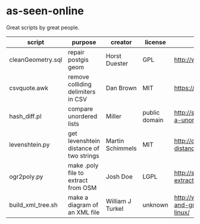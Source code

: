 as-seen-online
==============

Great scripts by great people.


script | purpose | creator | license | source
--- | --- | --- | --- | ---
cleanGeometry.sql | repair postgis geom | Horst Duester | GPL | http://www.sogis1.so.ch/sogis/dl/postgis/cleanGeometry.sql
csvquote.awk | remove colliding delimiters in CSV | Dan Brown | MIT | https://github.com/dbro/csvquote
hash_diff.pl | compare unordered lists | Miller | public domain | http://stackoverflow.com/questions/22362728/generating-a-unordered-list-hash-from-a-array
levenshtein.py |  get levenshtein distance of two strings | Martin Schimmels | MIT | http://code.activestate.com/recipes/576874-levenshtein-distance/
ogr2poly.py | make .poly file to extract from OSM | Josh Doe | LGPL | http://svn.openstreetmap.org/applications/utils/osm-extract/polygons/ogr2poly.py
build_xml_tree.sh | make a diagram of an XML file | William J Turkel | unknown | http://williamjturkel.net/2013/09/16/simple-xml-parsing-and-graph-visualization-with-command-line-tools-in-linux/
